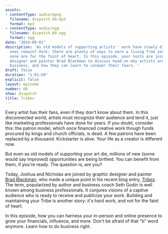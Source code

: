 ```yaml
---
assets:
- contentType: audio/mpeg
  filename: dispatch_60.mp3
  format: mp3
- contentType: audio/ogg
  filename: dispatch_60.ogg
  format: ogg
date: "2014-09-01"
description: 'As old models of supporting artists'' work have slowly died off, which
  ones remain? Hint: there are plenty of ways to earn a living from your work, but
  none are for the faint of heart. In this episode, your hosts are joined by graphic
  designer and painter Brad Blackman to discuss head-on why artists are afraid of
  business, and how they can learn to conquer their fears. '
draft: false
duration: "1:01:50"
explicit: false
layout: episode
number: 60
show: dispatch
title: Tribes
---
```

Every artist has their fans, even if they don't know about them. In this disconnected world, artists must recognize their audience and tend it, just like marketing professionals have done for years. If you doubt, consider this: the patron model, which once financed creative work though funds procured by kings and church officials, is dead. A few patrons have been replaced by a thousand. Kickstarter is alive. Your life as a creator is different now.

But even as old models of supporting your art die, millions of new (some would say improved) opportunities are being birthed. You can benefit from them,  if you're ready. The question is, are you?

Today, Joshua and Nicholas are joined by graphic designer and painter [Brad Blackman](http://bradblackman.com), who made a unique point in his recent blog entry, *[Tribes](http://bradblackman.com/tribes)*. The term, popularized by author and business coach Seth Godin is well known among business professionals. It conjures visions of a captive audience who is ready to receive and publicize your work. Building and maintaining your Tribe is another story: it's hard work, and not for the faint of heart. 

In this episode, how you can harness your in-person and online presence to grow your financials, influence, and more. Don't be afraid of that "b" word anymore. Learn how to do business right. 